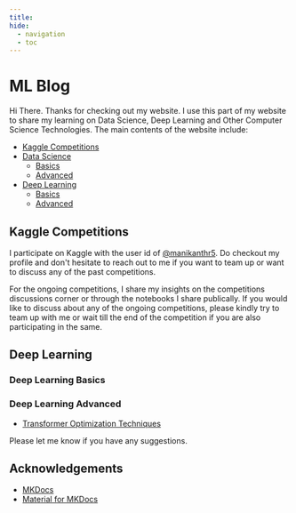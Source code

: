 ```yaml
---
title:
hide:
  - navigation
  - toc
---
```


# ML Blog

Hi There. Thanks for checking out my website. I use this part of my website to share my learning on Data Science, Deep Learning and Other Computer Science Technologies. The main contents of the website include:

- [Kaggle Competitions](/blog/kaggle/)
- [Data Science](/blog/data-science/)
  - [Basics](/blog/data-science/basics/)
  - [Advanced](/blog/data-science/advanced/)
- [Deep Learning](/blog/deep-learning/)
  - [Basics](/blog/deep-learning/basics/)
  - [Advanced](/blog/deep-learning/advanced/)

## Kaggle Competitions

I participate on Kaggle with the user id of <a href="https://kaggle.com/manikanthr5/" target="_blank" label="Manikanth Reddy on Kaggle">@manikanthr5</a>. Do checkout my profile and don't hesitate to reach out to me if you want to team up or want to discuss any of the past competitions.

For the ongoing competitions, I share my insights on the competitions discussions corner or through the notebooks I share publically. If you would like to discuss about any of the ongoing competitions, please kindly try to team up with me or wait till the end of the competition if you are also participating in the same.

## Deep Learning

### Deep Learning Basics

### Deep Learning Advanced

- [Transformer Optimization Techniques](/blog/deep-learning/advanced/transformer-optimization-techniques/)

Please let me know if you have any suggestions.

## Acknowledgements

- <a href="https://www.mkdocs.org/" target="_blank" title="MKDocs">MKDocs</a>
- <a href="https://squidfunk.github.io/mkdocs-material/" target="_blank" title="Material for MKDocs">Material for MKDocs</a>
